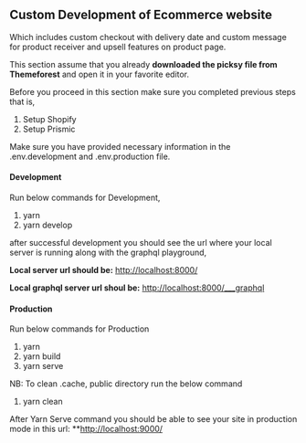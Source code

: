 ## Custom Development of Ecommerce website

Which includes custom checkout with delivery date and custom message for product receiver and upsell features on product page.

This section assume that you already **downloaded the picksy file from Themeforest** and open it in your favorite editor.

Before you proceed in this section make sure you completed previous steps that is,

1. Setup Shopify
2. Setup Prismic

Make sure you have provided necessary information in the .env.development and .env.production file.

#### Development

Run below commands for Development,

1. yarn
2. yarn develop

after successful development you should see the url where your local server is running along with the graphql playground,

**Local server url should be:** [http://localhost:8000/](http://localhost:8000/)

**Local graphql server url shoul be:** [http://localhost:8000/\_\_\_graphql](http://localhost:8000/___graphql)

####

#### Production

Run below commands for Production

1. yarn
2. yarn build
3. yarn serve

NB: To clean .cache, public directory run the below command

1. yarn clean

After Yarn Serve command you should be able to see your site in production mode in this url: \*\*[http://localhost:9000/](http://localhost:8000/)
